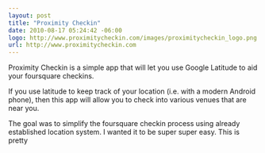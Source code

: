 ```yaml
--- 
layout: post
title: "Proximity Checkin"
date: 2010-08-17 05:24:42 -06:00
logo: http://www.proximitycheckin.com/images/proximitycheckin_logo.png
url: http://www.proximitycheckin.com
--- 
```

Proximity Checkin is a simple app that will let you use Google Latitude to aid your foursquare checkins.

If you use latitude to keep track of your location (i.e. with a modern Android phone), then this app will allow you to check into various venues that are near you.

The goal was to simplify the foursquare checkin process using already established location system. I wanted it to be super super easy. This is pretty 
